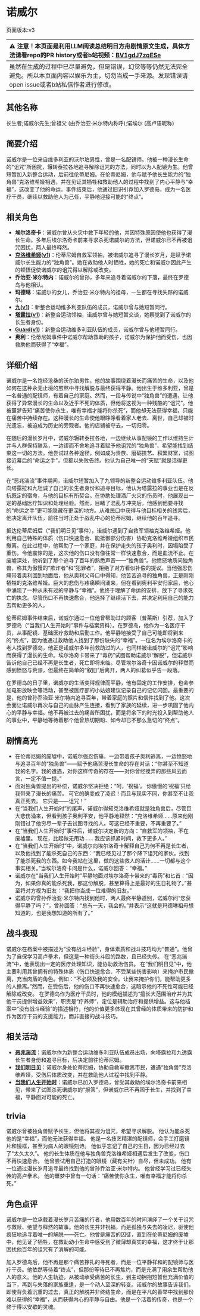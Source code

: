 # 诺威尔
页面版本:v3
 

| :warning: 注意！本页面是利用LLM阅读总结明日方舟剧情原文生成，具体方法请看repo的PR history或者b站视频：[BV1gdJ7zqESe](https://www.bilibili.com/video/BV1gdJ7zqESe/)         |
|:----------------------------|
| 虽然在生成的过程中已尽量避免，但是错误，幻觉等等仍然无法完全避免。所以本页面内容以娱乐为主，切勿当成一手来源。发现错误请open issue或者b站私信作者进行修改。|



## 其他名称
长生者;诺威尔先生;曾祖父 (由乔治亚·米尔特内称呼);诺埃尔 (高卢语昵称)
## 简要介绍
诺威尔是一位来自维多利亚的沃尔珀男性，曾是一名配镜师。他被一种漫长生命的“诅咒”所困扰，辗转泰拉各地追寻解除诅咒的方法，同时以为人配镜为生。他曾短暂加入新整合运动，后前往伦蒂尼姆。在伦蒂尼姆，他与赋予他长生能力的“独角兽”克洛维希娅相遇，并在见证其牺牲和救助他人的过程中找到了内心平静与“幸福”，这改变了他的命运。事件结束后，他通过旧识引荐加入罗德岛，成为一名医疗干员，继续以救助他人为己任，平静地迎接可能的“终点”。
## 相关角色
-   **埃尔洛奇卡**：诺威尔曾从火灾中救下年轻的他，并因特殊原因使他也获得了漫长生命。多年后埃尔洛奇卡前来寻求杀死诺威尔的方法，但诺威尔已不再被诅咒困扰，两人最终释然。
-   **[克洛维希娅](extended_char_ke_luo_wei_xi_ya.md)([v1](../chars/extended_char_ke_luo_wei_xi_ya.md))**：伦蒂尼姆自救军领袖，被诺威尔追寻了漫长岁月，是赋予诺威尔长生能力的“独角兽”。她在救助他人时牺牲，她的死亡和诺威尔因此产生的顿悟促使诺威尔的诅咒得以解除或改变。
-   **乔治亚·米尔特内**：诺威尔的曾孙，多年来追寻着诺威尔的下落，最终在罗德岛与他相认。
-   **玛德琳**：诺威尔的女儿，乔治亚·米尔特内的祖母，一生都在寻找失踪的诺威尔。
-   **[九](extended_char_jiu.md)([v1](../chars/extended_char_jiu.md))**：新整合运动维多利亚队伍的成员，诺威尔曾与她短暂同行。
-   **[塔露拉](extended_char_ta_lu_la.md)([v1](../chars/extended_char_ta_lu_la.md))**：新整合运动领袖，诺威尔曾与她短暂交谈，她察觉到了诺威尔的长生者身份。
-   **[Guard](extended_char_Guard.md)([v1](../chars/extended_char_Guard.md))**：新整合运动维多利亚队伍的成员，诺威尔曾与他短暂同行。
-   **奥利**：伦蒂尼姆事件中诺威尔帮助救助的孩子，诺威尔为保护他而受伤，也因救助他而获得了“幸福”。
## 详细介绍
诺威尔是一名饱经沧桑的沃尔珀男性，他的故事围绕着漫长而痛苦的生命，以及他如何在这种永无止境的煎熬中寻找解脱与最终获得平静。他出生于维多利亚，曾是一名普通的配镜师，有着自己的家庭。然而，一段与传说中“独角兽”的遭遇，让他获得了异常漫长的生命以及近乎不死的体质，但他将这视为一种残酷的“诅咒”。他被噩梦告知“痛苦使你永生，唯有幸福才能将你杀死”，而他却无法获得幸福，只能在痛苦中持续存在。这种漫长的生命使他眼睁睁看着家人老去、离世，自己却被时光遗忘，被迫成为历史的旁观者。他的店铺被夺去，一切归零。

在随后的漫长岁月中，诺威尔辗转泰拉各地，一边继续从事配镜的工作以维持生计并与人群保持联系，一边锲而不舍地追寻着赋予他诅咒的“独角兽”，希望能找到结束这一切的方法。他尝试过各种途径，例如成为贵族、磨砺技艺、积累财富，试图接近幕后的“命运之手”，但都以失败告终。他认为自己唯一的“天赋”就是活得更长。

在“恶兆湍流”事件期间，诺威尔短暂加入了九领导的新整合运动维多利亚队伍。他向塔露拉和九坦诚了自己的长生者身份和追寻目标，他认为塔露拉的事业也是在反抗既定的宿命，与他的目标有所契合。在协助处理酒厂火灾的伤员时，他展现出一定的基础医疗知识和处理经验。然而，目睹了混乱与冲突后，他感到他要寻找的“命运之手”更可能隐藏在更深的地方。从难民口中获得与他目标相关的线索后，他决定离开队伍，前往当时正处于战乱中心的伦蒂尼姆，继续他的百年追寻。

抵达伦蒂尼姆后（“我们明日见”事件），诺威尔遇到了自救军领袖克洛维希娅。他利用自己特殊的体质（伤口快速愈合、能抵御部分伤害）协助克洛维希娅组织市民撤离。在此过程中，他帮助了一个家庭，并在保护走失的孩子奥利时，因塌陷受了重伤。令他震惊的是，这次他的伤口没有像往常一样快速愈合，而是血流不止。在废墟深处，他听到了那个追寻了百年的熟悉声音——“独角兽”。他愤怒地质问独角兽，称其为傲慢的“欺诈者”和“犯罪者”，拒绝了对方看似补偿的提议。当他强忍伤痛带着奥利回到地面后，他从奥利父母口中得知，他苦苦追寻的独角兽，正是刚刚牺牲的克洛维希娅。巨大的悲伤与疼痛瞬间涌来，但在看到奥利平安归家后，他心中涌现了一种从未有过的平静与“幸福”。他终于理解了命运的安排，放下了寻求死亡的执念。尽管伤口不再快速愈合，他选择了继续活下去，并决定利用自己的能力去帮助更多的人。

伦蒂尼姆事件结束后，诺威尔通过一位他曾帮助过的顾客（普莱斯）引荐，加入了罗德岛（“当我们人生开始时”事件与档案资料）。在罗德岛，他作为一名医疗干员，从事配镜、基础医疗救助和后勤工作。他平静地接受了自己可能即将到来的“终点”，因为他通过救助他人找到了那份缺失的“幸福”。一位名为埃尔洛奇卡的老人找到罗德岛，他正是诺威尔多年前救助过的人，也同样被诺威尔的“诅咒”影响而获得了漫长的生命。埃尔洛奇卡带来了“毒药”试图帮助诺威尔“解脱”，但诺威尔告诉他自己已经不再是长生者，死亡即将来临。尽管埃尔洛奇卡因诺威尔的释然而感到愤怒与荒谬，但最终在简单的“叙旧”后离开，两人的纠葛似乎告一段落。

在罗德岛的日子里，诺威尔的生活变得规律而平静，他有固定的工作安排，也会参加电影放映会等活动，甚至被医疗部的小姑娘建议记录自己的记忆闪回。最重要的是，他的曾孙乔治亚·米尔特内追寻百年，带着家庭的照片和信件找到了他。这次会面让诺威尔再次与自己的血脉产生连接，看到了家族的延续，进一步巩固了他内心的平静与幸福。他不再被过去的痛苦所困扰，而是将余下的时光投入到帮助他人的事业中，平静地等待着那个他曾热切期盼、如今却已不那么急切的“终点”。
## 剧情高光
*   在伦蒂尼姆的废墟中，诺威尔强忍伤痛，一边带着孩子奥利逃离，一边愤怒地与追寻百年的“独角兽”——赋予他痛苦漫长生命的存在对话：“你甚至不知道我的名字。我的遭遇，对你这样传奇的存在——对你曾经搅弄的那些风云而言，一定不值一提。”
*   面对独角兽提出的补偿，诺威尔坚决拒绝：“呵，‘祝福’。 你傲慢的‘祝福’只给我带来了漫长的痛苦。 可它的确变成了凌迟！而且与现实不同，你甚至不让我真正死去。 它只是——诅咒！”
*   在“当我们人生开始时”的尾声，诺威尔得知克洛维希娅就是独角兽后，尽管巨大悲伤涌来，但看到孩子奥利平安，他平静地释然：“克洛维希娅......原来他刚刚错过了他穷尽一辈子去试图寻找的人。可这已经不重要，不再重要了。”
*   在“当我们人生开始时”事件后，诺威尔决定新的方向：“自救军的领袖，不在废墟里。 现在，比起做无用功...... 我应该抓紧时间，救下更多人。”
*   在“当我们人生开始时”中，诺威尔向埃尔洛奇卡解释自己为何不再是长生者，以及他找到了能杀死自己的东西：“我已经见过了那个降下诅咒的家伙，找到了能杀死我的东西。如今我站在这里，做的这些救人的活计......一切都与这个事实相关。”当埃尔洛奇卡问是什么，诺威尔回答：“幸福。”
*   诺威尔在“当我们人生开始时”平静地面对埃尔洛奇卡带来的“毒药”和匕首：“因为，如果你真的能杀死我，那这份解脱，甚至算得上是最好的生日礼物了。”甚至将对方视为旧友：“我把你当成一位难得的旧友。”
*   诺威尔的曾孙乔治亚·米尔特内找到他时，两人最终平静道别，诺威尔问“您获得平静了吗？”，曾孙回答：“总有一天，我会的。”并表示“这就是玛德琳祖母想知道的，也是我想知道的所有了。”
## 战斗表现
诺威尔在档案中被描述为“没有战斗经验”，身体素质和战斗技巧均为“普通”。他曾为了自保学习高卢拳术，但这是一种街头斗殴的路数，且已经失传。
在“恶兆湍流”中，他表现出一定的医疗处理知识，能协助救治伤员。
在“我们明日见”中，他主要利用其曾拥有的特殊体质（伤口快速愈合、不受某些伤害影响）来掩护市民撤离，充当肉盾的角色。例如：“不必顾及我的安全。让我来掩护你们，能帮助更多的人撤离。”然而，在受伤后，他的伤口不再快速愈合，这暗示他的不死性可能已经解除或改变。
在罗德岛作为医疗干员时，他的模组描述为“擅长大范围治疗并为其他干员提供增益效果”，职责是“疗养师”，定位是辅助治疗和提供增益。这与他档案中“没有战斗经验”的描述相符，他的价值更多体现在其曾经的体质带来的防护和作为医疗干员的支援能力，而非直接的战斗技巧。
## 相关活动
-   **[恶兆湍流](../stories/main_13.md)**：诺威尔作为新整合运动维多利亚队伍成员出场，向塔露拉和九透露长生者身份和追寻目标，后决定前往伦蒂尼姆。
-   **[我们明日见](../stories/act18mini.md)**：诺威尔身处伦蒂尼姆，协助自救军撤离市民，遭遇“独角兽”克洛维希娅，受伤后体质改变，并在救助他人过程中找到平静。
-   **[当我们人生开始时](../stories/story_nowell_set_1.md)**：诺威尔已加入罗德岛，曾受其救助的埃尔洛奇卡前来相见，带来了试图杀死诺威尔的“报答”，但诺威尔已不再困于长生，并找到了幸福，平静面对可能的死亡。
## trivia
诺威尔曾被独角兽赋予长生，但他将其视为诅咒，希望寻求解脱。
他认为能杀死他的是“幸福”，而他无法获得幸福。
他是一名技艺精湛的配镜师，会手工打磨镜片和镜框，甚至为病人的眼镜刻诗。
他似乎忘记了自己的生日，因为已经过去了“太久太久”。
他的长生体质在他与独角兽克洛维希娅相遇后发生了改变，伤口不再快速愈合。
他曾尝试用自己打造的眼镜（藏有尖针）自尽，但未成功。
他有一位通过漫长岁月追寻最终找到他的曾孙乔治亚·米尔特内。
他曾经学习过已经失传的高卢拳术。
他的噩梦中曾有一句话：“痛苦使你永生，唯有幸福才能将你杀死。”
## 角色点评
诺威尔是一位承载着漫长岁月苦痛的行者，他用数百年的时间演绎了一个关于诅咒与救赎、绝望与释然的故事。他的长生并非祝福，而是孤独与失去的凌迟，驱使他疯狂地追寻着唯一的解脱——死亡。他曾是痛苦的囚徒，直到在伦蒂尼姆的废墟中，他见证了牺牲，在救助幼小生命中感受到了微薄却真实的幸福，这才终于让那困扰他百年的诅咒有了消解的可能。

加入罗德岛后，他不再是那个痛苦挣扎的寻死者，而是一位平静祥和的配镜师与医疗干员。他依然等待着“终点”，但那份等待已不再焦灼，而是充满了用余生帮助他人的意义。他的人生轨迹，从被动承受痛苦的长生，到主动拥抱短暂但充满价值的当下，再到与失落的家族重逢，是一个动人至深的转变。诺威尔的故事告诉我们，即使背负着沉重的过去，真正的解脱并非终结生命，而是在平凡的善举中找到那份难以获得的“幸福”，从而获得内心的平静与自由。他是一个活着的传奇，也是一个终于得以安歇的灵魂。